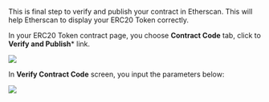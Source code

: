 This is final step to verify and publish your contract in Etherscan. This will help Etherscan to display your ERC20 Token correctly.

In your ERC20 Token contract page, you choose **Contract Code** tab, click to **Verify and Publish*** link.

![](https://raw.githubusercontent.com/thanhson1085/DemoCoin/master/images/35.JPG)

In **Verify Contract Code** screen, you input the parameters below:

![](https://raw.githubusercontent.com/thanhson1085/DemoCoin/master/images/36.JPG)

